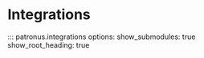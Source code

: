 # Integrations

::: patronus.integrations
    options:
        show_submodules: true
        show_root_heading: true
